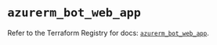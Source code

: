 # `azurerm_bot_web_app`

Refer to the Terraform Registry for docs: [`azurerm_bot_web_app`](https://registry.terraform.io/providers/hashicorp/azurerm/4.14.0/docs/resources/bot_web_app).
